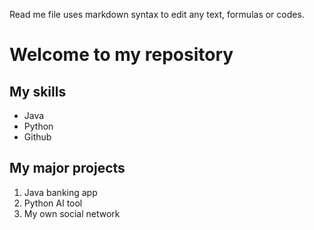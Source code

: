 Read me file uses markdown syntax to edit any text, formulas or codes.

# Welcome to my repository

## My skills
- Java
- Python
- Github

## My major projects
1. Java banking app
2. Python AI tool
3. My own social network

